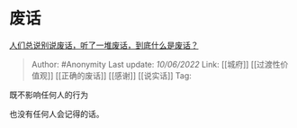 # 废话
[人们总说别说废话，听了一堆废话，到底什么是废话？](https://www.zhihu.com/question/35132214/answer/2519414179)

> Author: #Anonymity
> Last update: *10/06/2022*
> Link: [[城府]] [[过渡性价值观]] [[正确的废话]] [[感谢]] [[说实话]]
> Tag:

既不影响任何人的行为

也没有任何人会记得的话。
